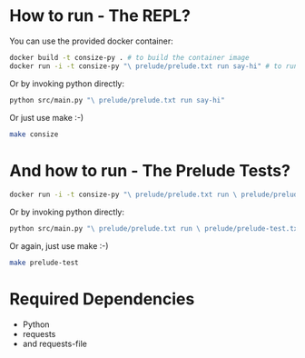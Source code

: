 # How to run - The REPL?

You can use the provided docker container:

```bash
docker build -t consize-py . # to build the container image
docker run -i -t consize-py "\ prelude/prelude.txt run say-hi" # to run the container
```

Or by invoking python directly:

```bash
python src/main.py "\ prelude/prelude.txt run say-hi"
```

Or just use make :-)

```bash
make consize
```

# And how to run - The Prelude Tests?

```bash
docker run -i -t consize-py "\ prelude/prelude.txt run \ prelude/prelude-test.txt run"
```

Or by invoking python directly:

```bash
python src/main.py "\ prelude/prelude.txt run \ prelude/prelude-test.txt run"
```

Or again, just use make :-)

```bash
make prelude-test
```

# Required Dependencies

- Python
- requests
- and requests-file

